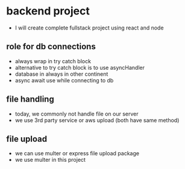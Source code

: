 # backend project

- I will create complete fullstack project using react and node


## role for db connections

- always wrap in try catch block
- alternative to try catch block is to use asyncHandler
- database in always in other continent
- async await use while connecting to db

## file handling

- today, we commonly not handle file on our server
- we use 3rd party service or aws upload (both have same method)

## file upload

- we can use multer or express file upload package
- we use multer in this project